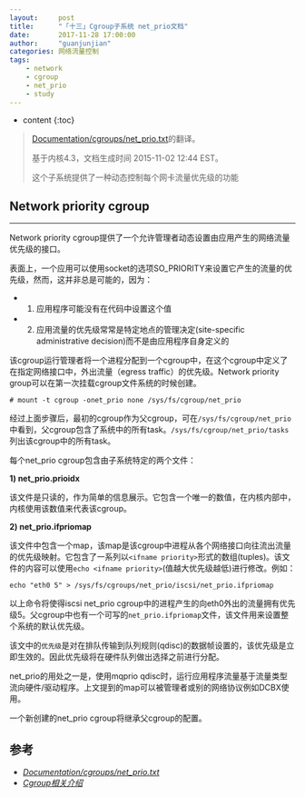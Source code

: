 ```yaml
---
layout:     post
title:      "「十三」Cgroup子系统 net_prio文档"
date:       2017-11-28 17:00:00 
author:     "guanjunjian"
categories: 网络流量控制
tags:
    - network
    - cgroup
    - net_prio
    - study
---
```


* content
{:toc}

>
> [Documentation/cgroups/net_prio.txt](https://www.mjmwired.net/kernel/Documentation/cgroups/net_prio.txt)的翻译。
>
> 基于内核4.3，文档生成时间 2015-11-02 12:44 EST。
> 
> 这个子系统提供了一种动态控制每个网卡流量优先级的功能
>

## Network priority cgroup

-----------------------------------

Network priority cgroup提供了一个允许管理者动态设置由应用产生的网络流量优先级的接口。

表面上，一个应用可以使用socket的选项SO_PRIORITY来设置它产生的流量的优先级，然而，这并非总是可能的，因为：

* 1) 应用程序可能没有在代码中设置这个值
* 2) 应用流量的优先级常常是特定地点的管理决定(site-specific administrative decision)而不是由应用程序自身定义的

该cgroup运行管理者将一个进程分配到一个cgroup中，在这个cgroup中定义了在指定网络接口中，外出流量（egress traffic）的优先级。Network priority group可以在第一次挂载cgroup文件系统的时候创建。

```
# mount -t cgroup -onet_prio none /sys/fs/cgroup/net_prio
```




经过上面步骤后，最初的cgroup作为父cgroup，可在`/sys/fs/cgroup/net_prio`中看到，父cgroup包含了系统中的所有task。`/sys/fs/cgroup/net_prio/tasks`列出该cgroup中的所有task。

每个net_prio cgroup包含由子系统特定的两个文件：

**1) net_prio.prioidx**

该文件是只读的，作为简单的信息展示。它包含一个唯一的数值，在内核内部中，内核使用该数值来代表该cgroup。

**2) net_prio.ifpriomap**

该文件中包含一个map，该map是该cgroup中进程从各个网络接口向往流出流量的优先级映射。它包含了一系列以`<ifname priority>`形式的数组(tuples)。该文件的内容可以使用`echo <ifname priority>`(值越大优先级越低)进行修改。例如：

```
echo "eth0 5" > /sys/fs/cgroups/net_prio/iscsi/net_prio.ifpriomap
```

以上命令将使得iscsi net_prio cgroup中的进程产生的向eth0外出的流量拥有优先级5。父cgroup中也有一个可写的`net_prio.ifpriomap`文件，该文件用来设置整个系统的默认优先级。

该文中的`优先级`是对在排队传输到队列规则(qdisc)的数据帧设置的，该优先级是立即生效的。因此优先级将在硬件队列做出选择之前进行分配。

net_prio的用处之一是，使用mqprio qdisc时，运行应用程序流量基于流量类型流向硬件/驱动程序。上文提到的map可以被管理者或别的网络协议例如DCBX使用。

一个新创建的net_prio cgroup将继承父cgroup的配置。


## 参考

* *[Documentation/cgroups/net_prio.txt](https://www.mjmwired.net/kernel/Documentation/cgroups/net_prio.txt)*
* *[Cgroup相关介绍](http://www.aboutyun.com/thread-5891-1-1.html)*
